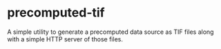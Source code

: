 # precomputed-tif
A simple utility to generate a precomputed data source as TIF files along with a simple HTTP server of those files.
